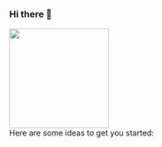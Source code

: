 ### Hi there 👋

<div>
  <img height="180em" src="https://github-readme-stats.vercel.app/api/top-langs/?username=OrShlmayev&layout=compact&langs_count=8&theme=react"/>
</div>
Here are some ideas to get you started:
<!--
- 🔭 I’m currently working on ...
- 🌱 I’m currently learning ...
- 👯 I’m looking to collaborate on ...
- 🤔 I’m looking for help with ...
- 💬 Ask me about ...
- 📫 How to reach me: ...
- 😄 Pronouns: ...
- ⚡ Fun fact: ...
-->

